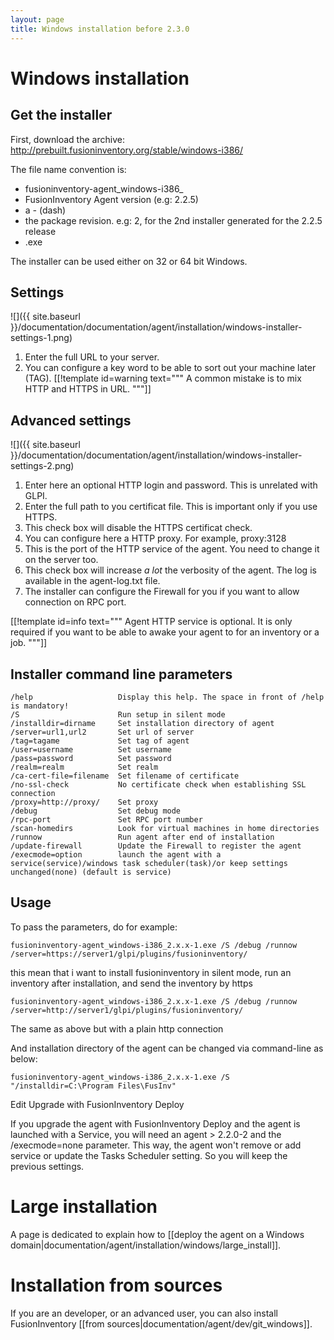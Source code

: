 ```yaml
---
layout: page
title: Windows installation before 2.3.0
---
```


# Windows installation

## Get the installer

First, download the archive: <http://prebuilt.fusioninventory.org/stable/windows-i386/>

The file name convention is:

* fusioninventory-agent_windows-i386_
* FusionInventory Agent version (e.g: 2.2.5)
* a *-* (dash)
* the package revision. e.g: 2, for the 2nd installer generated for the 2.2.5 release
* .exe

The installer can be used either on 32 or 64 bit Windows.

## Settings

![]({{ site.baseurl }}/documentation/documentation/agent/installation/windows-installer-settings-1.png)

1. Enter the full URL to your server.
2. You can configure a key word to be able to sort out your machine later (TAG).
[[!template  id=warning text="""
A common mistake is to mix HTTP and HTTPS in URL.
"""]]

## Advanced settings

![]({{ site.baseurl }}/documentation/documentation/agent/installation/windows-installer-settings-2.png)

1. Enter here an optional HTTP login and password. This is unrelated with GLPI.
2. Enter the full path to you certificat file. This is important only if you use HTTPS. 
3. This check box will disable the HTTPS certificat check.
4. You can configure here a HTTP proxy. For example, proxy:3128
5. This is the port of the HTTP service of the agent. You need to change it on the server too.
6. This check box will increase *a lot* the verbosity of the agent. The log is available in the agent-log.txt file.
7. The installer can configure the Firewall for you if you want to allow connection on RPC port.

[[!template  id=info text="""
Agent HTTP service is optional. It is only required if you want
to be able to awake your agent to for an inventory or a job.
"""]]

## Installer command line parameters

~~~~
/help                   Display this help. The space in front of /help is mandatory!
/S                      Run setup in silent mode
/installdir=dirname     Set installation directory of agent
/server=url1,url2       Set url of server
/tag=tagame             Set tag of agent
/user=username          Set username
/pass=password          Set password
/realm=realm            Set realm
/ca-cert-file=filename  Set filename of certificate
/no-ssl-check           No certificate check when establishing SSL connection
/proxy=http://proxy/    Set proxy
/debug                  Set debug mode
/rpc-port               Set RPC port number
/scan-homedirs          Look for virtual machines in home directories
/runnow                 Run agent after end of installation
/update-firewall        Update the Firewall to register the agent
/execmode=option        launch the agent with a service(service)/windows task scheduler(task)/or keep settings unchanged(none) (default is service)
~~~~

## Usage

To pass the parameters, do for example:

    fusioninventory-agent_windows-i386_2.x.x-1.exe /S /debug /runnow /server=https://server1/glpi/plugins/fusioninventory/

this mean that i want to install fusioninventory in silent mode, run an inventory after installation, and send the inventory by https

    fusioninventory-agent_windows-i386_2.x.x-1.exe /S /debug /runnow /server=http://server1/glpi/plugins/fusioninventory/

The same as above but with a plain http connection

And installation directory of the agent can be changed via command-line as below:

    fusioninventory-agent_windows-i386_2.x.x-1.exe /S "/installdir=C:\Program Files\FusInv"
Edit
Upgrade with FusionInventory Deploy

If you upgrade the agent with FusionInventory Deploy and the agent is launched with a Service, you will need an agent > 2.2.0-2 and the /execmode=none parameter. This way, the agent won't remove or add service or update the Tasks Scheduler setting. So you will keep the previous settings.

# Large installation

A page is dedicated to explain how to [[deploy the agent on a Windows domain|documentation/agent/installation/windows/large_install]].


# Installation from sources

If you are an developer, or an advanced user, you can also install FusionInventory [[from sources|documentation/agent/dev/git_windows]].
